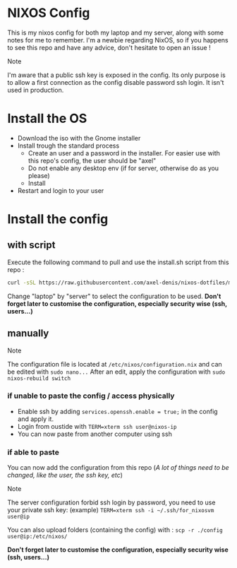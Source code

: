 # NIXOS Config
This is my nixos config for both my laptop and my server, along with some notes for me to remember.
I'm a newbie regarding NixOS, so if you happens to see this repo and have any advice, don't hesitate to open an issue !

> [!NOTE]
> I'm aware that a public ssh key is exposed in the config.
> Its only purpose is to allow a first connection as the config disable password ssh login. It isn't used in production.

# Install the OS

- Download the iso with the Gnome installer
- Install trough the standard process
  - Create an user and a password in the installer. For easier use with this repo's config, the user should be "axel"
  - Do not enable any desktop env (if for server, otherwise do as you please)
  - Install
- Restart and login to your user

# Install the config
## with script

Execute the following command to pull and use the install.sh script from this repo :
```sh
curl -sSL https://raw.githubusercontent.com/axel-denis/nixos-dotfiles/main/install.sh | nix-shell -p git --extra-experimental-features flakes --run "sh -s -- laptop"
```
Change "laptop" by "server" to select the configuration to be used.
**Don't forget later to customise the configuration, especially security wise (ssh, users...)**

## manually
> [!NOTE]
> The configuration file is located at `/etc/nixos/configuration.nix` and can be edited with `sudo nano...`
> After an edit, apply the configuration with `sudo nixos-rebuild switch`

### if unable to paste the config / access physically

- Enable ssh by adding `services.openssh.enable = true;` in the config and apply it.
- Login from oustide with `TERM=xterm ssh user@nixos-ip`
- You can now paste from another computer using ssh

### if able to paste
You can now add the configuration from this repo (*A lot of things need to be changed, like the user, the ssh key, etc*)
> [!NOTE]
> The server configuration forbid ssh login by password, you need to use your private ssh key:
> (example) `TERM=xterm ssh -i ~/.ssh/for_nixosvm user@ip`

You can also upload folders (containing the config) with :
`scp -r ./config user@ip:/etc/nixos/`

**Don't forget later to customise the configuration, especially security wise (ssh, users...)**
